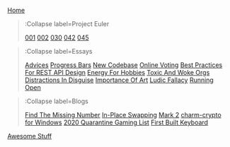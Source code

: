 [Home](/)

> :Collapse label=Project Euler
>
> [001](/euler/001)
> [002](/euler/002)
> [030](/euler/030)
> [042](/euler/042)
> [045](/euler/045)

> :Collapse label=Essays
>
> [Advices](/essays/advices)
> [Progress Bars](/essays/progress-bars)
> [New Codebase](/essays/new-codebase)
> [Online Voting](/essays/online-voting)
> [Best Practices For REST API Design](/essays/rest-practices)
> [Energy For Hobbies](/essays/hobbies)
> [Toxic And Woke Orgs](/essays/toxic-woke-orgs)
> [Distractions In Disguise](/essays/distractions)
> [Importance Of Art](/essays/importance-art)
> [Ludic Fallacy](/essays/ludic-fallacy)
> [Running](/essays/running)
> [Open](/essays/open)

> :Collapse label=Blogs
>
> [Find The Missing Number](/blog/missingno)
> [In-Place Swapping](/blog/swap)
> [Mark 2](/blog/tank)
> [charm-crypto for Windows](/blog/charmforwindows)
> [2020 Quarantine Gaming List](/blog/games)
> [First Built Keyboard](/blog/kbd75)

[Awesome Stuff](/awesome/awesome)

